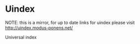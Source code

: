 # Uindex

NOTE: this is a mirror, for up to date links for uindex please visit
http://uindex.modus-ponens.net/

Universal index
